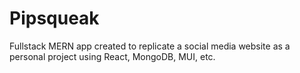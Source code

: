 # Pipsqueak
Fullstack MERN app created to replicate a social media website as a personal project using React, MongoDB, MUI, etc.
